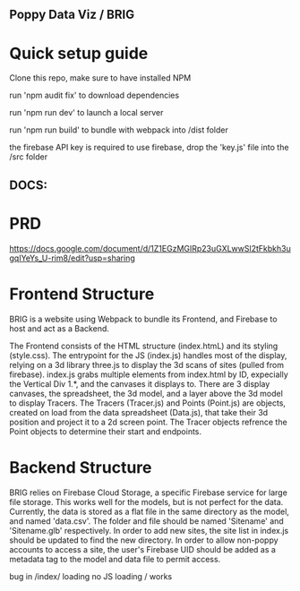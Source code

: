 ## Poppy Data Viz / BRIG

# Quick setup guide

Clone this repo, make sure to have installed NPM

run 'npm audit fix' to download dependencies

run 'npm run dev' to launch a local server

run 'npm run build' to bundle with webpack into /dist folder

the firebase API key is required to use firebase, drop the 'key.js' file into the /src folder

## DOCS:

# PRD

https://docs.google.com/document/d/1Z1EGzMGIRp23uGXLwwSl2tFkbkh3ugqIYeYs_U-rim8/edit?usp=sharing

# Frontend Structure

BRIG is a website using Webpack to bundle its Frontend, and Firebase to host and act as a Backend.

The Frontend consists of the HTML structure (index.htmL) and its styling (style.css). 
The entrypoint for the JS (index.js) handles most of the display, relying on a 3d library three.js to display the 3d scans of sites (pulled from firebase).
index.js grabs multiple elements from index.html by ID, expecially the Vertical Div 1.*, and the canvases it displays to.
There are 3 display canvases, the spreadsheet, the 3d model, and a layer above the 3d model to display Tracers.
The Tracers (Tracer.js) and Points (Point.js) are objects, created on load from the data spreadsheet (Data.js), that take their 3d position and project
it to a 2d screen point. The Tracer objects refrence the Point objects to determine their start and endpoints.

# Backend Structure

BRIG relies on Firebase Cloud Storage, a specific Firebase service for large file storage. This works well for the models, but is not perfect for the data.
Currently, the data is stored as a flat file in the same directory as the model, and named 'data.csv'.
The folder and file should be named 'Sitename' and 'Sitename.glb' respectively. 
In order to add new sites, the site list in index.js should be updated to find the new directory.
In order to allow non-poppy accounts to access a site, the user's Firebase UID should be added as a metadata tag to the model and data file to permit access.

bug in /index/ loading no JS
loading / works